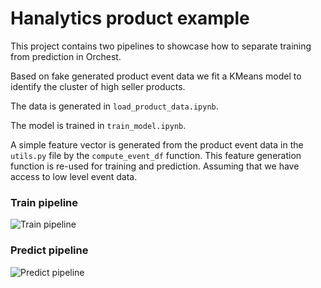 # Hanalytics product example

This project contains two pipelines to showcase how to separate training from prediction in Orchest.

Based on fake generated product event data we fit a KMeans model to identify the cluster of high seller products.

The data is generated in `load_product_data.ipynb`.

The model is trained in `train_model.ipynb`.

A simple feature vector is generated from the product event data in the `utils.py` file by the `compute_event_df` function. This feature generation function is re-used for training and prediction. Assuming that we have access to low level event data.

### Train pipeline
![Train pipeline](https://pviz.orchest.io/?pipeline=https://github.com/ricklamers/hanalytics-product-example/blob/master/train.orchest)

### Predict pipeline
![Predict pipeline](https://pviz.orchest.io/?pipeline=https://github.com/ricklamers/hanalytics-product-example/blob/master/predict.orchest)